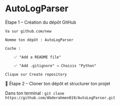 # AutoLogParser
Étape 1 – Création du dépôt GitHub

    Va sur github.com/new

    Nomme ton dépôt : AutoLogParser

    Coche :

        ✅ "Add a README file"

        ✅ "Add .gitignore" → Choisis "Python"

    Clique sur Create repository

🧱 Étape 2 – Cloner ton dépôt et structurer ton projet

Dans ton terminal :
```git clone https://github.com/Abderahmen019/AutoLogParser.git```
